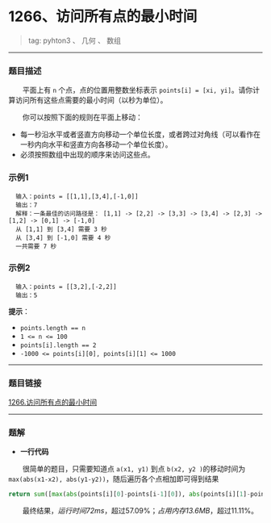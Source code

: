 # 1266、访问所有点的最小时间
>tag: pyhton3 、 几何 、 数组

***
### 题目描述

&emsp;&emsp;平面上有 `n` 个点，点的位置用整数坐标表示 `points[i] = [xi, yi]`。请你计算访问所有这些点需要的最小时间（以秒为单位）。

&emsp;&emsp;你可以按照下面的规则在平面上移动：

* 每一秒沿水平或者竖直方向移动一个单位长度，或者跨过对角线（可以看作在一秒内向水平和竖直方向各移动一个单位长度）。
* 必须按照数组中出现的顺序来访问这些点。

### 示例1

```
  输入：points = [[1,1],[3,4],[-1,0]]
  输出：7
  解释：一条最佳的访问路径是： [1,1] -> [2,2] -> [3,3] -> [3,4] -> [2,3] -> [1,2] -> [0,1] -> [-1,0]   
  从 [1,1] 到 [3,4] 需要 3 秒
  从 [3,4] 到 [-1,0] 需要 4 秒
  一共需要 7 秒
```

### 示例2

```
  输入：points = [[3,2],[-2,2]]
  输出：5
```

**提示**：
* `points.length == n`
* `1 <= n <= 100`
* `points[i].length == 2`
* `-1000 <= points[i][0], points[i][1] <= 1000`

***
### 题目链接
[1266.访问所有点的最小时间](https://leetcode-cn.com/problems/minimum-time-visiting-all-points/)

***
### 题解

* **一行代码**

&emsp;&emsp;很简单的题目，只需要知道点 `a(x1, y1)` 到点 `b(x2, y2 )`的移动时间为 `max(abs(x1-x2), abs(y1-y2))`，随后遍历各个点相加即可得到结果

```python
return sum([max(abs(points[i][0]-points[i-1][0]), abs(points[i][1]-points[i-1][1])) for i in range(1,len(points))])
```

&emsp;&emsp;最终结果，*运行时间72ms*，超过57.09%；*占用内存13.6MB*，超过11.11%。
